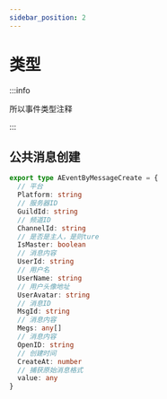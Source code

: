 ```yaml
---
sidebar_position: 2
---
```


# 类型

:::info

所以事件类型注释

:::

## 公共消息创建

```ts title="message.create"
export type AEventByMessageCreate = {
  // 平台
  Platform: string
  // 服务器ID
  GuildId: string
  // 频道ID
  ChannelId: string
  // 是否是主人，是则ture
  IsMaster: boolean
  // 消息内容
  UserId: string
  // 用户名
  UserName: string
  // 用户头像地址
  UserAvatar: string
  // 消息ID
  MsgId: string
  // 消息内容
  Megs: any[]
  // 消息内容
  OpenID: string
  // 创建时间
  CreateAt: number
  // 捕获原始消息格式
  value: any
}
```
